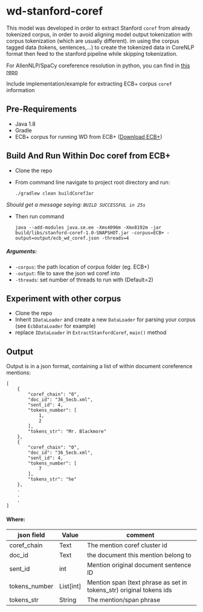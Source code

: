 # wd-stanford-coref
This model was developed in order to extract Stanford `coref` from already tokenized corpus, 
in order to avoid aligning model output tokenization with corpus tokenization (which are usually different). im using the corpus tagged data (tokens, sentences,...)
to create the tokenized data in CoreNLP format then feed to the stanford pipeline while skipping tokenization.

For AllenNLP/SpaCy coreference resolution in python, you can find in [this repo](https://github.com/AlonEirew/wd-plus-srl-extraction)

Include implementation/example for extracting ECB+ corpus `coref` information

Pre-Requirements
--
- Java 1.8
- Gradle
- ECB+ corpus for running WD from ECB+ (<a href="http://www.newsreader-project.eu/results/data/the-ecb-corpus/">Download ECB+</a>)

Build And Run Within Doc coref from ECB+
--
* Clone the repo
* From command line navigate to project root directory and run:
    
    
    `./gradlew clean buildCorefJar`
    
*Should get a message saying: `BUILD SUCCESSFUL in 25s`*
* Then run command

    
    `java --add-modules java.se.ee -Xms4096m -Xmx8192m -jar build/libs/stanford-coref-1.0-SNAPSHOT.jar -corpus=ECB+ -output=output/ecb_wd_coref.json -threads=4`


##### Arguments:

* `-corpus`: the path location of corpus folder (eg. ECB+)
* `-output`: file to save the json wd coref into
* `-threads`: set number of threads to run with (Default=2)


Experiment with other corpus
--
* Clone the repo
* Inherit `IDataLoader` and create a new `DataLoader` for parsing your corpus (see `EcbDataLoader` for example)
* replace `IDataLoader` in `ExtractStanfordCoref`, `main()` method


Output
--
Output is in a json format, containing a list of within document coreference mentions:

    [
        {
            "coref_chain": "0",
            "doc_id": "36_5ecb.xml",
            "sent_id": 4,
            "tokens_number": [
                1,
                2
            ],
            "tokens_str": "Mr. Blackmore"
        },
        {
            "coref_chain": "0",
            "doc_id": "36_5ecb.xml",
            "sent_id": 4,
            "tokens_number": [
                7
            ],
            "tokens_str": "he"
        },
        .
        .
        .
    ]
    
#### Where:
  
| json field  | Value | comment |
| ------------- | ------------- | ------------- |
| coref_chain | Text | The mention coref cluster id |
| doc_id | Text | the document this mention belong to |
| sent_id | int | Mention original document sentence ID |
| tokens_number | List[int] | Mention span (text phrase as set in tokens_str) original tokens ids |
| tokens_str | String | The mention/span phrase |

